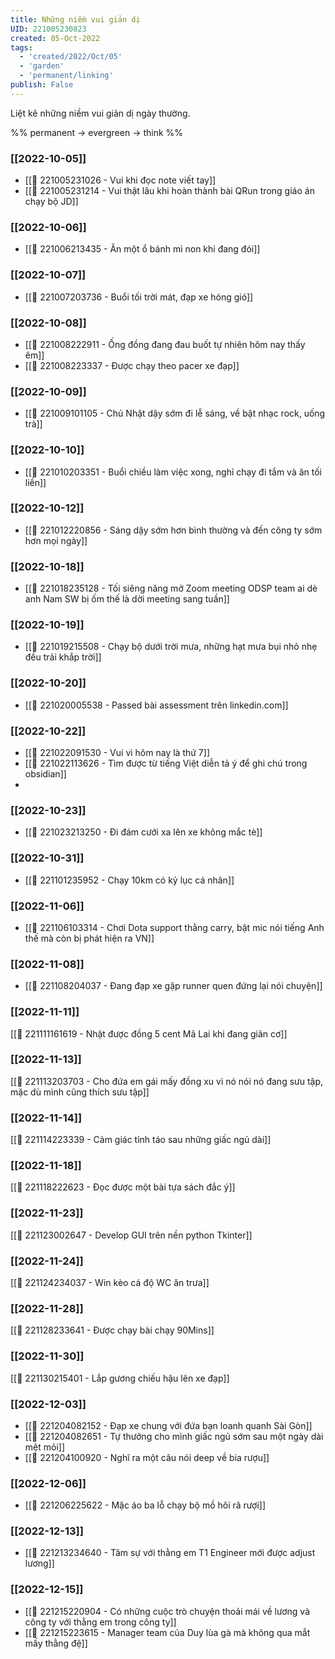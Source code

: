 ```yaml
---
title: Những niềm vui giản dị
UID: 221005230823
created: 05-Oct-2022
tags:
  - 'created/2022/Oct/05'
  - 'garden'
  - 'permanent/linking'
publish: False
---
```

Liệt kê những niềm vui giản dị ngày thường.

%%
permanent -> evergreen -> think
%%

### [[2022-10-05]]
- [[🙂 221005231026 - Vui khi đọc note viết tay]]
- [[🙂 221005231214 - Vui thật lâu khi hoàn thành bài QRun trong giáo án chạy bộ JD]]

### [[2022-10-06]]
- [[🙂 221006213435 - Ăn một ổ bánh mì non khi đang đói]]

### [[2022-10-07]]
- [[🙂 221007203736 - Buổi tối trời mát, đạp xe hóng gió]]

### [[2022-10-08]]
- [[🙂 221008222911 - Ống đồng đang đau buốt tự nhiên hôm nay thấy êm]]
- [[🙂 221008223337 - Được chạy theo pacer xe đạp]]

### [[2022-10-09]]
- [[🙂 221009101105 - Chủ Nhật dậy sớm đi lễ sáng, về bật nhạc rock, uống trà]]

### [[2022-10-10]]
- [[🙂 221010203351 - Buổi chiều làm việc xong, nghỉ chạy đi tắm và ăn tối liền]]

### [[2022-10-12]]
- [[🙂 221012220856 - Sáng dậy sớm hơn bình thường và đến công ty sớm hơn mọi ngày]]

### [[2022-10-18]]
- [[🙂 221018235128 - Tối siêng năng mở Zoom meeting ODSP team ai dè anh Nam SW bị ốm thế là dời meeting sang tuần]]

### [[2022-10-19]]
- [[🙂 221019215508 - Chạy bộ dưới trời mưa, những hạt mưa bụi nhỏ nhẹ đều trải khắp trời]]

### [[2022-10-20]]
- [[🙂 221020005538 - Passed bài assessment trên linkedin.com]]

### [[2022-10-22]]
- [[🙂 221022091530 - Vui vì hôm nay là thứ 7]]
- [[🙂 221022113626 - Tìm được từ tiếng Việt diễn tả ý để ghi chú trong obsidian]]
- 

### [[2022-10-23]]
- [[🙂 221023213250 - Đi đám cưới xa lên xe không mắc tè]]


### [[2022-10-31]]
- [[🙂 221101235952 - Chạy 10km có kỷ lục cá nhân]]

### [[2022-11-06]]
- [[🙂 221106103314 - Chơi Dota support thằng carry, bật mic nói tiếng Anh thế mà còn bị phát hiện ra VN]]

### [[2022-11-08]]
- [[🙂 221108204037 - Đang đạp xe gặp runner quen đứng lại nói chuyện]]

### [[2022-11-11]]
[[🙂 221111161619 - Nhặt được đồng 5 cent Mã Lai khi đang giãn cơ]]

### [[2022-11-13]]
[[🙂 221113203703 - Cho đứa em gái mấy đồng xu vì nó nói nó đang sưu tập, mặc dù mình cũng thích sưu tập]]

### [[2022-11-14]]
[[🙂 221114223339 - Cảm giác tỉnh táo sau những giấc ngủ dài]]

### [[2022-11-18]]
[[🙂 221118222623 - Đọc được một bài tựa sách đắc ý]]

### [[2022-11-23]]
[[🙂 221123002647 - Develop GUI trên nền python Tkinter]]

### [[2022-11-24]]
[[🙂 221124234037 - Win kèo cá độ WC ăn trưa]]

### [[2022-11-28]]
[[🙂 221128233641 - Được chạy bài chạy 90Mins]]

### [[2022-11-30]]
[[🙂 221130215401 - Lắp gương chiếu hậu lên xe đạp]]

### [[2022-12-03]]
- [[🙂 221204082152 - Đạp xe chung với đứa bạn loanh quanh Sài Gòn]]
- [[🙂 221204082651 - Tự thưởng cho mình giấc ngủ sớm sau một ngày dài mệt mỏi]]
- [[🙂 221204100920 - Nghĩ ra một câu nói deep về bia rượu]]

### [[2022-12-06]]
- [[🙂 221206225622 - Mặc áo ba lỗ chạy bộ mồ hôi rã rượi]]

### [[2022-12-13]]
- [[🙂 221213234640 - Tâm sự với thằng em T1 Engineer mới được adjust lương]]

### [[2022-12-15]]
- [[🙂 221215220904 - Có những cuộc trò chuyện thoải mái về lương và công ty với thằng em trong công ty]]
- [[🙂 221215223615 - Manager team của Duy lùa gà mà không qua mắt mấy thằng đệ]]